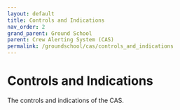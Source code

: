```yaml
---
layout: default
title: Controls and Indications
nav_order: 2
grand_parent: Ground School
parent: Crew Alerting System (CAS)
permalink: /groundschool/cas/controls_and_indications
---
```


# Controls and Indications

The controls and indications of the CAS. 


